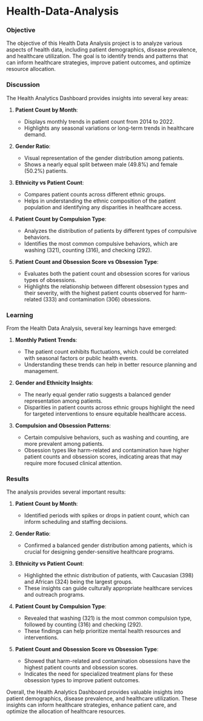 # Health-Data-Analysis

### Objective
The objective of this Health Data Analysis project is to analyze various aspects of health data, including patient demographics, disease prevalence, and healthcare utilization. The goal is to identify trends and patterns that can inform healthcare strategies, improve patient outcomes, and optimize resource allocation.

### Discussion
The Health Analytics Dashboard provides insights into several key areas:

1. **Patient Count by Month**:
   - Displays monthly trends in patient count from 2014 to 2022.
   - Highlights any seasonal variations or long-term trends in healthcare demand.

2. **Gender Ratio**:
   - Visual representation of the gender distribution among patients.
   - Shows a nearly equal split between male (49.8%) and female (50.2%) patients.

3. **Ethnicity vs Patient Count**:
   - Compares patient counts across different ethnic groups.
   - Helps in understanding the ethnic composition of the patient population and identifying any disparities in healthcare access.

4. **Patient Count by Compulsion Type**:
   - Analyzes the distribution of patients by different types of compulsive behaviors.
   - Identifies the most common compulsive behaviors, which are washing (321), counting (316), and checking (292).

5. **Patient Count and Obsession Score vs Obsession Type**:
   - Evaluates both the patient count and obsession scores for various types of obsessions.
   - Highlights the relationship between different obsession types and their severity, with the highest patient counts observed for harm-related (333) and contamination (306) obsessions.

### Learning
From the Health Data Analysis, several key learnings have emerged:

1. **Monthly Patient Trends**:
   - The patient count exhibits fluctuations, which could be correlated with seasonal factors or public health events.
   - Understanding these trends can help in better resource planning and management.

2. **Gender and Ethnicity Insights**:
   - The nearly equal gender ratio suggests a balanced gender representation among patients.
   - Disparities in patient counts across ethnic groups highlight the need for targeted interventions to ensure equitable healthcare access.

3. **Compulsion and Obsession Patterns**:
   - Certain compulsive behaviors, such as washing and counting, are more prevalent among patients.
   - Obsession types like harm-related and contamination have higher patient counts and obsession scores, indicating areas that may require more focused clinical attention.

### Results
The analysis provides several important results:

1. **Patient Count by Month**:
   - Identified periods with spikes or drops in patient count, which can inform scheduling and staffing decisions.

2. **Gender Ratio**:
   - Confirmed a balanced gender distribution among patients, which is crucial for designing gender-sensitive healthcare programs.

3. **Ethnicity vs Patient Count**:
   - Highlighted the ethnic distribution of patients, with Caucasian (398) and African (324) being the largest groups.
   - These insights can guide culturally appropriate healthcare services and outreach programs.

4. **Patient Count by Compulsion Type**:
   - Revealed that washing (321) is the most common compulsion type, followed by counting (316) and checking (292).
   - These findings can help prioritize mental health resources and interventions.

5. **Patient Count and Obsession Score vs Obsession Type**:
   - Showed that harm-related and contamination obsessions have the highest patient counts and obsession scores.
   - Indicates the need for specialized treatment plans for these obsession types to improve patient outcomes.

Overall, the Health Analytics Dashboard provides valuable insights into patient demographics, disease prevalence, and healthcare utilization. These insights can inform healthcare strategies, enhance patient care, and optimize the allocation of healthcare resources.
